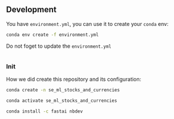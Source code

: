 

## Development

You have `environment.yml`, you can use it to create your `conda` env: 

```bash
conda env create -f environment.yml
```

Do not foget to update the `environment.yml`

```bash
```

### Init

How we did create this repository and its configuration:

```bash
conda create -n se_ml_stocks_and_currencies

conda activate se_ml_stocks_and_currencies

conda install -c fastai nbdev


```